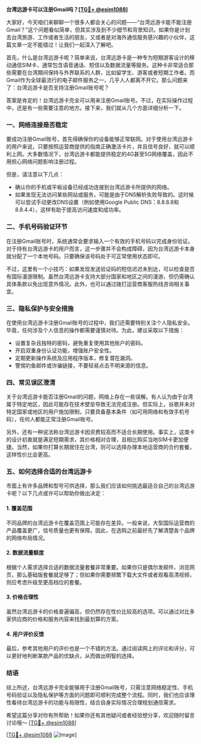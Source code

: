 **台湾远游卡可以注册Gmail吗？[[TG💪+ @esim1088](https://t.me/s/esim1088)]**

大家好，今天咱们来聊聊一个很多人都会关心的问题——“台湾远游卡能不能注册Gmail？”这个问题看似简单，但其实涉及到不少细节和背景知识。如果你是计划去台湾旅游、工作或者生活的朋友，又或者是对海外通信服务感兴趣的小伙伴，这篇文章一定不能错过！让我们一起深入了解吧。

首先，什么是台湾远游卡呢？简单来说，台湾远游卡是一种专为短期游客设计的移动通信SIM卡，通常包含语音通话、短信以及数据流量等服务。这种卡非常适合那些需要在台湾期间保持与外界联系的人群，比如留学生、游客或者短期工作者。而Gmail作为全球最流行的电子邮件服务之一，几乎人人都离不开它。那么问题来了：台湾远游卡是否支持注册Gmail账号呢？

答案是肯定的！台湾远游卡完全可以用来注册Gmail账号。不过，在实际操作过程中，还是有一些需要注意的地方。接下来，我们就从几个方面详细分析一下。

### **一、网络连接是否稳定**
要成功注册Gmail账号，首先得确保你的设备能够正常联网。对于使用台湾远游卡的用户来说，只要按照运营商提供的指南正确激活卡片，并且信号良好，就可以顺利上网。大多数情况下，台湾远游卡都能提供稳定的4G甚至5G网络覆盖，因此不用担心网络问题影响注册过程。

但是，请注意以下几点：
- 确认你的手机或平板设备已经成功连接到台湾远游卡所提供的网络。
- 如果发现无法访问某些网站或服务，可能是由于DNS解析失败导致的。这时候可以尝试手动更改DNS设置（例如使用Google Public DNS：8.8.8.8和8.8.4.4），这样有助于提高访问速度和成功率。

### **二、手机号码验证环节**
在注册Gmail账号时，系统通常会要求输入一个有效的手机号码以完成身份验证。对于持有台湾远游卡的用户而言，这一步骤并不会构成障碍，因为台湾远游卡本身就分配了一个本地号码。只要确保该号码处于可正常使用状态即可。

不过，这里有一个小技巧：如果发现发送验证码的短信迟迟未到达，可以检查是否有国际漫游限制。虽然台湾远游卡支持大部分国家和地区之间的漫游，但仍需确认具体条款以免出现意外情况。此外，也可以通过拨打运营商客服热线咨询相关事宜。

### **三、隐私保护与安全措施**
在使用台湾远游卡注册Gmail账号的过程中，我们还需要特别关注个人隐私安全。毕竟，任何涉及个人信息的操作都需要谨慎对待。为此，建议采取以下措施：
- 设置复杂且独特的密码，避免重复使用其他账户的密码。
- 开启双重身份认证功能，增强账户安全性。
- 定期更新操作系统及应用程序版本，修复潜在漏洞。
- 警惕钓鱼邮件或诈骗链接，不要轻易点击不明来源的信息。

### **四、常见误区澄清**
关于台湾远游卡能否注册Gmail的问题，网络上存在一些误解。有人认为由于台湾属于特定地区，因此可能存在技术壁垒导致无法完成注册。但实际上，谷歌并未对特定国家或地区的用户施加限制，只要具备基本条件（如可用网络和有效手机号码），任何人都能正常注册Gmail账号。

另外，还有一种说法称台湾远游卡因资费较高而不适合长期使用。事实上，这类卡的设计初衷就是满足短期需求，其价格相对合理，且相比购买当地SIM卡更加便捷。当然，如果你打算长期居住在台湾，则可以选择办理本地运营商的合约套餐，这样性价比会更高。

### **五、如何选择合适的台湾远游卡**
市面上有许多品牌和型号可供选择，那么我们应该如何挑选最适合自己的台湾远游卡呢？以下几点或许可以帮助你做出决定：

#### **1. 覆盖范围**
不同品牌的台湾远游卡在覆盖范围上可能存在差异。一般来说，大型国际运营商的产品覆盖更广，信号质量也更有保障。因此，在选购之前最好先了解清楚各个品牌的网络布局情况。

#### **2. 数据流量额度**
根据个人需求选择合适的数据流量套餐非常重要。如果你只是偶尔发邮件、浏览网页，那么基础版套餐就足够了；但如果你需要频繁下载大文件或者观看高清视频，则应考虑升级至更高档位的套餐。

#### **3. 价格合理性**
虽然台湾远游卡的价格普遍偏高，但仍然存在性价比较高的选项。可以通过对比多家供应商的价格和服务内容来找到最划算的方案。

#### **4. 用户评价反馈**
最后，参考其他用户的评价也是一个不错的方法。通过阅读网上的评论和评分，可以更好地判断某款产品的优缺点，从而做出明智的选择。

### **结语**
综上所述，台湾远游卡完全能够用于注册Gmail账号，只需注意网络稳定性、手机号码验证以及隐私保护等方面的问题即可顺利完成整个流程。同时，我们也应该理性看待台湾远游卡的功能与局限性，结合自身实际情况合理规划通信需求。

希望这篇分享对你有所帮助！如果你还有其他疑问或者经验想分享，欢迎随时留言讨论哦～ [[TG💪+ @esim1088](https://t.me/s/esim1088)] 

[[TG💪+ @esim1088](https://t.me/s/esim1088) ![Image](https://i.postimg.cc/4NQfJmqS/Snipaste-2025-05-13-00-14-12.png)]